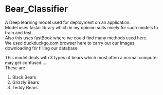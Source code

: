 # Bear_Classifier

A Deep learning model used for deployment on an application.\
Model uses fastai library which in my opinion suits nicely for such models to train and test.\
Also this uses fastBook where we could find many methods used here.\
We used duckduckgo.com browser here to carry out our images downloading for filling our database.

This model deals with 3 types of bears which most often a normal computer may get confused....\
These are :
1. Black Bears
2. Grizzly Bears
3. Teddy Bears

